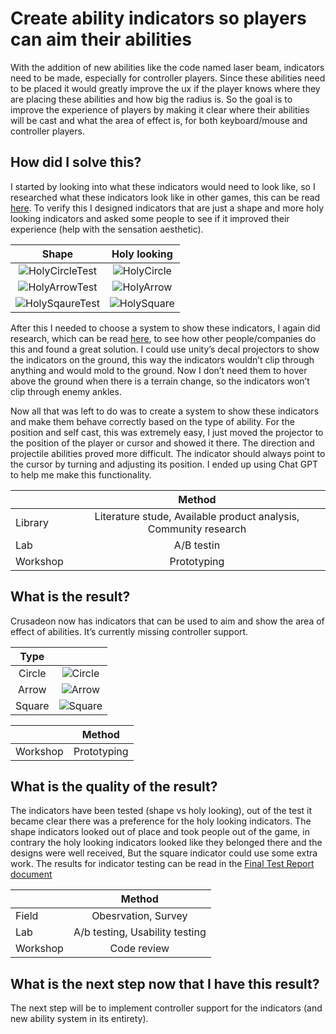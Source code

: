 # Create ability indicators so players can aim their abilities
With the addition of new abilities like the code named laser beam, indicators need to be made, especially for controller players. Since these abilities need to be placed it would greatly improve the ux if the player knows where they are placing these abilities and how big the radius is. So the goal is to improve the experience of players by making it clear where their abilities will be cast and what the area of effect is, for both keyboard/mouse and controller players.

## How did I solve this?
I started by looking into what these indicators would need to look like, so I researched what these indicators look like in other games, this can be read [here](./5.%20Research/03.%20Indicator%20Visuals.md). To verify this I designed indicators that are just a shape and more holy looking indicators and asked some people to see if it improved their experience (help with the sensation aesthetic).

|Shape|Holy looking|
|:---:|:----------:|
|![HolyCircleTest](https://github.com/Timsel1/S6-Portfolio/assets/90602424/998303af-3d0d-41e2-81e4-ea9b8b98b656)|![HolyCircle](https://github.com/Timsel1/S6-Portfolio/assets/90602424/57899bdd-7c87-4c2a-9b30-be7167ab49ab)|
|![HolyArrowTest](https://github.com/Timsel1/S6-Portfolio/assets/90602424/bb0cea07-7309-4602-aab5-882058576fda)|![HolyArrow](https://github.com/Timsel1/S6-Portfolio/assets/90602424/c44e02cb-009e-4cb0-9e3e-e435d4879d16)|
|![HolySqaureTest](https://github.com/Timsel1/S6-Portfolio/assets/90602424/f3328e11-4458-4ec3-b620-026662ebc533)|![HolySquare](https://github.com/Timsel1/S6-Portfolio/assets/90602424/bde8ebe3-001f-4320-b481-65aacc3904f7)|

After this I needed to choose a system to show these indicators, I again did research, which can be read [here](./5.%20Research/04.%20Indicator%20System.md), to see how other people/companies do this and found a great solution. I could use unity’s decal projectors to show the indicators on the ground, this way the indicators wouldn’t clip through anything and would mold to the ground. Now I don’t need them to hover above the ground when there is a terrain change, so the indicators won’t clip through enemy ankles.

Now all that was left to do was to create a system to show these indicators and make them behave correctly based on the type of ability. For the position and self cast, this was extremely easy, I just moved the projector to the position of the player or cursor and showed it there. The direction and projectile abilities proved more difficult. The indicator should always point to the cursor by turning and adjusting its position. I ended up using Chat GPT to help me make this functionality.

|  |Method|
|:-|:----:|
|Library|Literature stude, Available product analysis, Community research|
|Lab|A/B testin|
|Workshop|Prototyping|

## What is the result?
Crusadeon now has indicators that can be used to aim and show the area of effect of abilities. It’s currently missing controller support.

|Type||
|:--:|:-:|
|Circle|![Circle](https://github.com/Timsel1/S6-Portfolio/assets/90602424/7c2dbbb6-4a78-405b-b75d-4d7b097d3636)|
|Arrow|![Arrow](https://github.com/Timsel1/S6-Portfolio/assets/90602424/62c0803d-d04a-42c3-95e9-41d89e8dc162)|
|Square|![Square](https://github.com/Timsel1/S6-Portfolio/assets/90602424/87c4f9c6-cb5f-4fbe-aff5-ade7e43c026a)|

|  |Method|
|:-|:----:|
|Workshop|Prototyping|

## What is the quality of the result? 
The indicators have been tested (shape vs holy looking), out of the test it became clear there was a preference for the holy looking indicators. The shape indicators looked out of place and took people out of the game, in contrary the holy looking indicators looked like they belonged there and the designs were well received, But the square indicator could use some extra work. The results for indicator testing can be read in the [Final Test Report document](./4.%20Playtests/9.%20Final%20Test%20Report.md)

|  |Method|
|:-|:----:|
|Field|Obesrvation, Survey|
|Lab|A/b testing, Usability testing|
|Workshop|Code review|

## What is the next step now that I have this result?
The next step will be to implement controller support for the indicators (and new ability system in its entirety).
